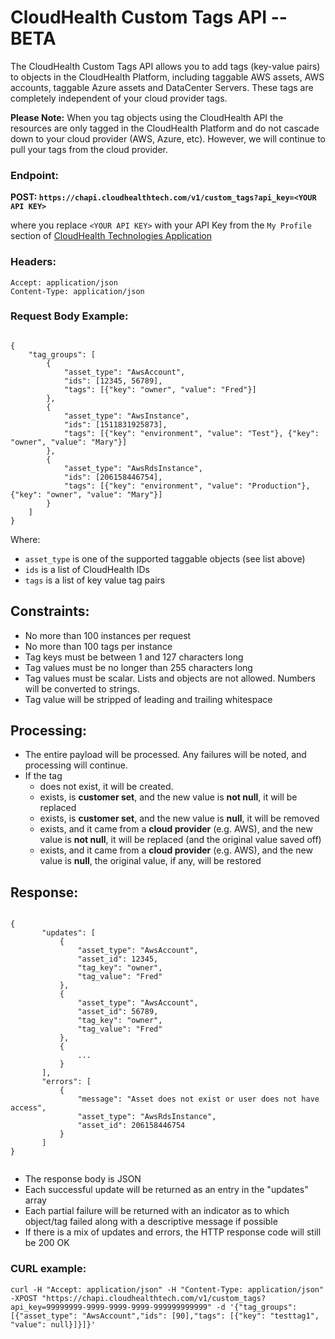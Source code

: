 # CloudHealth Custom Tags API -- BETA

The CloudHealth Custom Tags API allows you to add tags (key-value pairs) to objects in the CloudHealth Platform, 
including taggable AWS assets, AWS accounts, taggable Azure assets and DataCenter Servers. 
These tags are completely independent of your cloud provider tags.

**Please Note:** When you tag objects using the CloudHealth API the resources are only tagged in the 
CloudHealth Platform and do not cascade down to your cloud provider (AWS, Azure, etc). However, we will continue 
to pull your tags from the cloud provider.   

### Endpoint:

**POST: `https://chapi.cloudhealthtech.com/v1/custom_tags?api_key=<YOUR API KEY>`**


where you replace `<YOUR API KEY>` with your API Key from the `My Profile` section of [CloudHealth Technologies Application](https://apps.cloudhealthtech.com)

### Headers:
<pre><code>Accept: application/json
Content-Type: application/json
</code></pre>

### Request Body Example:
<pre><code>
{
    "tag_groups": [
        {
            "asset_type": "AwsAccount",
            "ids": [12345, 56789],
            "tags": [{"key": "owner", "value": "Fred"}]
        },
        {
            "asset_type": "AwsInstance",
            "ids": [1511831925873],
            "tags": [{"key": "environment", "value": "Test"}, {"key": "owner", "value": "Mary"}]
        },
        {
            "asset_type": "AwsRdsInstance",
            "ids": [206158446754],
            "tags": [{"key": "environment", "value": "Production"}, {"key": "owner", "value": "Mary"}]
        }
    ]
}
</code></pre>

Where:

* `asset_type` is one of the supported taggable objects (see list above)
* `ids` is a list of CloudHealth IDs
* `tags` is a list of key value tag pairs


## Constraints:  

* No more than 100 instances per request
* No more than 100 tags per instance
* Tag keys must be between 1 and 127 characters long
* Tag values must be no longer than 255 characters long
* Tag values must be scalar.  Lists and objects are not allowed. Numbers will be converted to strings.
* Tag value will be stripped of leading and trailing whitespace

## Processing:  

* The entire payload will be processed.  Any failures will be noted, and processing will continue.
* If the tag
  * does not exist, it will be created.
  * exists, is **customer set**, and the new value is **not null**, it will be replaced
  * exists, is **customer set**, and the new value is **null**, it will be removed
  * exists, and it came from a **cloud provider** (e.g. AWS), and the new value is **not null**, it will be replaced (and the original value saved off)
  * exists, and it came from a **cloud provider** (e.g. AWS), and the new value is **null**, the original value, if any, will be restored

## Response:
<pre><code>
{
       "updates": [
           {
               "asset_type": "AwsAccount",
               "asset_id": 12345,
               "tag_key": "owner",
               "tag_value": "Fred"
           },
           {
               "asset_type": "AwsAccount",
               "asset_id": 56789,
               "tag_key": "owner",
               "tag_value": "Fred"
           },
           {
               ...
           }
       ],
       "errors": [
           {
               "message": "Asset does not exist or user does not have access",
               "asset_type": "AwsRdsInstance",
               "asset_id": 206158446754
           }
       ]
}

</code></pre>

* The response body is JSON
* Each successful update will be returned as an entry in the "updates" array
* Each partial failure will be returned with an indicator as to which object/tag failed along with a descriptive message if possible
* If there is a mix of updates and errors, the HTTP response code will still be 200 OK 


### CURL example:
<pre><code>curl -H "Accept: application/json" -H "Content-Type: application/json" -XPOST "https://chapi.cloudhealthtech.com/v1/custom_tags?api_key=99999999-9999-9999-9999-999999999999" -d '{"tag_groups":[{"asset_type": "AwsAccount","ids": [90],"tags": [{"key": "testtag1", "value": null}]}]}'</code></pre>
